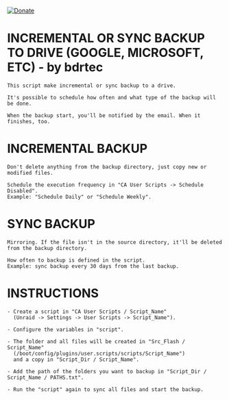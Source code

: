 [![Donate](https://img.shields.io/badge/Donate-PayPal-green.svg)](https://www.paypal.com/donate?business=QVR5JEKFBASVW&no_recurring=0&currency_code=USD)
# INCREMENTAL OR SYNC BACKUP TO DRIVE (GOOGLE, MICROSOFT, ETC) - by bdrtec
	This script make incremental or sync backup to a drive.

	It's possible to schedule how often and what type of the backup will be done.

	When the backup start, you'll be notified by the email. When it finishes, too.

# INCREMENTAL BACKUP
	Don't delete anything from the backup directory, just copy new or modified files.
	
 	Schedule the execution frequency in "CA User Scripts -> Schedule Disabled".
	Example: "Schedule Daily" or "Schedule Weekly".

# SYNC BACKUP
	Mirroring. If the file isn't in the source directory, it'll be deleted from the backup directory.
	
	How often to backup is defined in the script.
	Example: sync backup every 30 days from the last backup.
			
# INSTRUCTIONS
	- Create a script in "CA User Scripts / Script_Name"
	  (Unraid -> Settings -> User Scripts -> Script_Name").

  	- Configure the variables in "script".

	- The folder and all files will be created in "Src_Flash / Script_Name"
	  (/boot/config/plugins/user.scripts/scripts/Script_Name")
	  and a copy in "Script_Dir / Script_Name".

	- Add the path of the folders you want to backup in "Script_Dir / Script_Name / PATHS.txt".

	- Run the "script" again to sync all files and start the backup.
